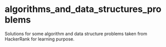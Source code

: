 # algorithms_and_data_structures_problems
Solutions for some algorithm and data structure problems taken from HackerRank for learning purpose.

